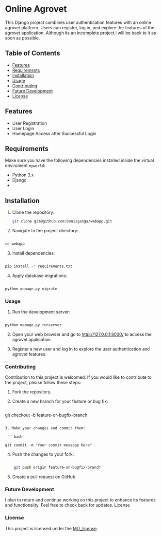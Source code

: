 # Online Agrovet

This Django project combines user authentication features with an online agrovet platform. Users can register, log in, and explore the features of the agrovet application.
Although its an incomplete project i will be back to it as soon as possible.

## Table of Contents

- [Features](#features)
- [Requirements](#requirements)
- [Installation](#installation)
- [Usage](#usage)
- [Contributing](#contributing)
- [Future Development](#future-development)
- [License](#license)

## Features

- User Registration
- User Login
- Homepage Access after Successful Login

## Requirements

Make sure you have the following dependencies installed inside the virtual enviroment `myworld`:

- Python 3.x
- Django
- 

## Installation

1. Clone the repository:

   ```bash
   git clone git@github.com:Denisganga/webapp.git
   ```
2. Navigate to the project directory:

```bash

cd webapp
```

3. Install dependencies:

```bash

pip install -r requirements.txt
```
4. Apply database migrations:

```bash

python manage.py migrate
```
### Usage

1.  Run the development server:

   ```bash

python manage.py runserver
```
2. Open your web browser and go to http://127.0.0.1:8000/ to access the agrovet application.

3. Register a new user and log in to explore the user authentication and agrovet features.

### Contributing

Contribution to this project is welcomed. If you would like to contribute to the project, please follow these steps:

1. Fork the repository.

2. Create a new branch for your feature or bug fix:

    ```bash

git checkout -b feature-or-bugfix-branch
```

3. Make your changes and commit them:

 ```bash

git commit -m "Your commit message here"
```

4. Push the changes to your fork:

```bash

    git push origin feature-or-bugfix-branch
```

5. Create a pull request on GitHub.

### Future Development

I plan to return and continue working on this project to enhance its features and functionality. Feel free to check back for updates.
License

### License

This project is licensed under the [MIT_license](MIT_license).
